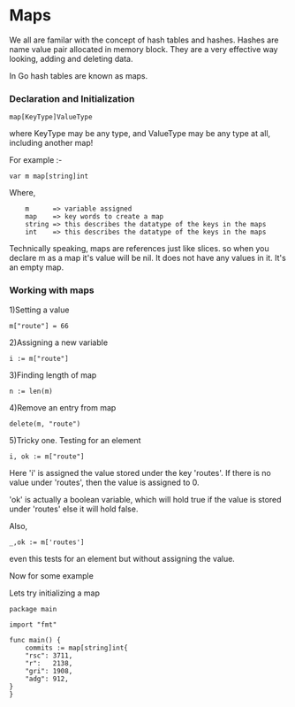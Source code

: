 Maps
====

We all are familar with the concept of hash tables and hashes.
Hashes are name value pair allocated in memory block. They are a very effective way looking, adding and deleting data.

In Go hash tables are known as maps.

### Declaration and Initialization

```
map[KeyType]ValueType

```

where KeyType may be any type, and ValueType may be any type at all, including another map!

For example :-

```
var m map[string]int

```

Where,
```
	m      => variable assigned
	map    => key words to create a map
	string => this describes the datatype of the keys in the maps
	int    => this describes the datatype of the keys in the maps

```

Technically speaking, maps are references just like slices.
so when you declare m as a map it's value will be nil. It does not have any values in it. It's an empty map.

### Working with maps

1)Setting a value

```
m["route"] = 66

```

2)Assigning a new variable

```
i := m["route"]

```

3)Finding length of map

```
n := len(m)

```

4)Remove an entry from map

```
delete(m, "route")

```

5)Tricky one. Testing for an element

```
i, ok := m["route"]

```

Here 
'i' is assigned the value stored under the key 'routes'. If there is no value under 'routes', then the value is assigned to 0.

'ok' is actually a boolean variable, which will hold true if the value is stored under 'routes' else it will hold false.

Also,

```
_,ok := m['routes']

```
even this tests for an element but without assigning the value.

Now for some example

Lets try initializing a map

```
package main

import "fmt"

func main() {
    commits := map[string]int{
    "rsc": 3711,
    "r":   2138,
    "gri": 1908,
    "adg": 912,
}
}